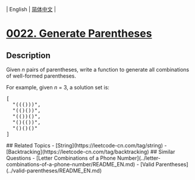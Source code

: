 
| English | [简体中文](README.md) |
# [0022. Generate Parentheses](https://leetcode-cn.com/problems/generate-parentheses/)
## Description
<p>
Given <i>n</i> pairs of parentheses, write a function to generate all combinations of well-formed parentheses.
</p>

<p>
For example, given <i>n</i> = 3, a solution set is:
</p>
<pre>
[
  "((()))",
  "(()())",
  "(())()",
  "()(())",
  "()()()"
]
</pre>
## Related Topics
- [String](https://leetcode-cn.com/tag/string)
- [Backtracking](https://leetcode-cn.com/tag/backtracking)
## Similar Questions
- [Letter Combinations of a Phone Number](../letter-combinations-of-a-phone-number/README_EN.md)
- [Valid Parentheses](../valid-parentheses/README_EN.md)
